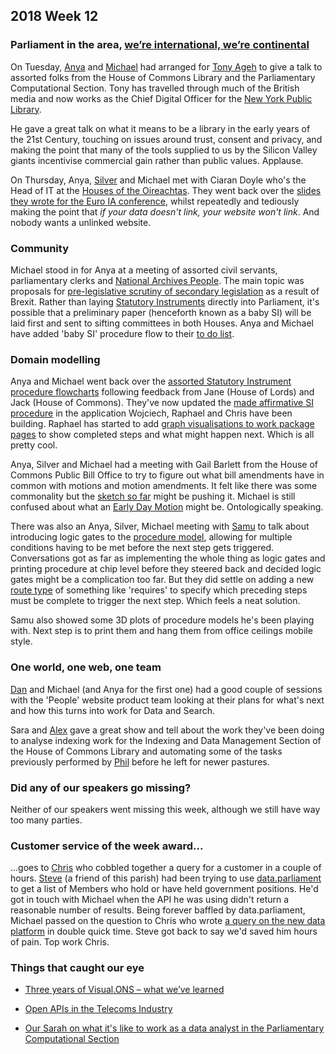 ## 2018 Week 12

### Parliament in the area, [we’re international, we’re continental](https://www.youtube.com/watch?v=pNfHoPIxhXM&t=1m9s)

On Tuesday, [Anya](https://twitter.com/bitten_) and [Michael](https://twitter.com/fantasticlife) had arranged for [Tony Ageh](https://twitter.com/tonyageh) to give a talk to assorted folks from the House of Commons Library and the Parliamentary Computational Section. Tony has travelled through much of the British media and now works as the Chief Digital Officer for the [New York Public Library](https://www.nypl.org/).

He gave a great talk on what it means to be a library in the early years of the 21st Century, touching on issues around trust, consent and privacy, and making the point that many of the tools supplied to us by the Silicon Valley giants incentivise commercial gain rather than public values. Applause.

On Thursday, Anya, [Silver](https://twitter.com/silveroliver) and Michael met with Ciaran Doyle who's the Head of IT at the [Houses of the Oireachtas](http://www.oireachtas.ie/parliament/). They went back over the [slides they wrote for the Euro IA conference](https://docs.google.com/presentation/d/1bQnE8elOkTPmyGP4Wei4YNobExeiS_gQLoI_sMSFEWs/edit), whilst repeatedly and tediously making the point that *if your data doesn't link, your website won't link*. And nobody wants a unlinked website.

### Community

Michael stood in for Anya at a meeting of assorted civil servants, parliamentary clerks and [National Archives People](http://www.nationalarchives.gov.uk/). The main topic was proposals for [pre-legislative scrutiny of secondary legislation](https://www.parliament.uk/business/committees/committees-a-z/commons-select/procedure-committee/news-parliament-2017/exiting-eu-scrutiny-delegated-legislation-interim-report-published-17-19/) as a result of Brexit. Rather than laying [Statutory Instruments](https://en.wikipedia.org/wiki/Statutory_instrument_(UK)) directly into Parliament, it's possible that a preliminary paper (henceforth known as a baby SI) will be laid first and sent to sifting committees in both Houses. Anya and Michael have added 'baby SI' procedure flow to their [to do list](https://trello.com/b/Z1nrm0Vr/parliament-ontology).

### Domain modelling

Anya and Michael went back over the [assorted Statutory Instrument procedure flowcharts](https://ukparliament.github.io/ontologies/procedure/procedure-ontology.html#examples) following feedback from Jane (House of Lords) and Jack (House of Commons). They've now updated the [made affirmative SI procedure](https://procedures.azurewebsites.net/Procedures/3) in the application Wojciech, Raphael and Chris have been building. Raphael has started to add [graph visualisations to work package pages](https://procedures.azurewebsites.net/WorkPackages/5/graph) to show completed steps and what might happen next. Which is all pretty cool.

Anya, Silver and Michael had a meeting with Gail Barlett from the House of Commons Public Bill Office to try to figure out what bill amendments have in common with motions and motion amendments. It felt like there was some commonality but the [sketch so far](https://github.com/ukparliament/ontologies/blob/master/motion-amendment/motion-amendment.png) might be pushing it. Michael is still confused about what an [Early Day Motion](https://www.parliament.uk/site-information/glossary/early-day-motions/) might be. Ontologically speaking.

There was also an Anya, Silver, Michael meeting with [Samu](https://twitter.com/langsamu) to talk about introducing logic gates to the [procedure model](https://ukparliament.github.io/ontologies/procedure/procedure-ontology.html), allowing for multiple conditions having to be met before the next step gets triggered. Conversations got as far as implementing the whole thing as logic gates and printing procedure at chip level before they steered back and decided logic gates might be a complication too far. But they did settle on adding a new [route type](https://ukparliament.github.io/ontologies/procedure/procedure-ontology.html#d4e222) of something like 'requires' to specify which preceding steps must be complete to trigger the next step. Which feels a neat solution.

Samu also showed some 3D plots of procedure models he's been playing with. Next step is to print them and hang them from office ceilings mobile style.

### One world, one web, one team

[Dan](https://twitter.com/dasbarrett) and Michael (and Anya for the first one) had a good couple of sessions with the 'People' website product team looking at their plans for what's next and how this turns into work for Data and Search.

Sara and [Alex](https://twitter.com/alexedwardh) gave a great show and tell about the work they've been doing to analyse indexing work for the Indexing and Data Management Section of the House of Commons Library and automating some of the tasks previously performed by [Phil](https://twitter.com/philbgorman) before he left for newer pastures.

### Did any of our speakers go missing?

Neither of our speakers went missing this week, although we still have way too many parties.

### Customer service of the week award...

...goes to [Chris](https://twitter.com/chrisalcockdev) who cobbled together a query for a customer in a couple of hours. [Steve](https://twitter.com/stevejgoodrich) (a friend of this parish) had been trying to use [data.parliament](http://www.data.parliament.uk/) to get a list of Members who hold or have held government positions. He'd got in touch with Michael when the API he was using didn't return a reasonable number of results. Being forever baffled by data.parliament, Michael passed on the question to Chris who wrote [a query on the new data platform](https://api.parliament.uk/query/government_position_index) in double quick time. Steve got back to say we'd saved him hours of pain. Top work Chris.

### Things that caught our eye

* [Three years of Visual.ONS – what we’ve learned](https://digitalblog.ons.gov.uk/2018/03/27/three-years-of-visual-ons-what-weve-learned/)

* [Open APIs in the Telecoms Industry](https://openapis.projectsbyif.com/)

* [Our Sarah on what it's like to work as a data analyst in the Parliamentary Computational Section](https://pds.blog.parliament.uk/2018/03/28/being-a-data-analyst-in-pds/)